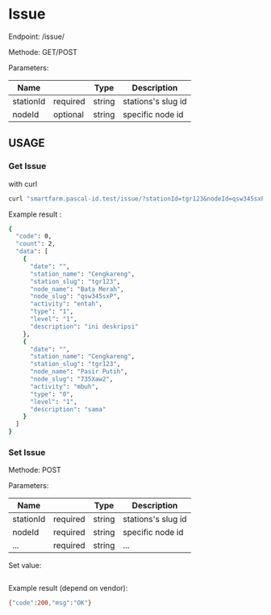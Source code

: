 # Issue

Endpoint: /issue/

Methode: GET/POST

Parameters:

| Name  |   | Type  |  Description |
|---|---|---|---|
| stationId | required | string  | stations's slug id |
| nodeId | optional | string  | specific node id |


## USAGE


### Get Issue

with curl


```bash
curl "smartfarm.pascal-id.test/issue/?stationId=tgr123&nodeId=qsw345sxP"

```

Example result :

```bash
{
  "code": 0,
  "count": 2,
  "data": [
    {
      "date": "",
      "station_name": "Cengkareng",
      "station_slug": "tgr123",
      "node_name": "Bata Merah",
      "node_slug": "qsw345sxP",
      "activity": "entah",
      "type": "1",
      "level": "1",
      "description": "ini deskripsi"
    },
    {
      "date": "",
      "station_name": "Cengkareng",
      "station_slug": "tgr123",
      "node_name": "Pasir Putih",
      "node_slug": "735Xaw2",
      "activity": "mbuh",
      "type": "0",
      "level": "1",
      "description": "sama"
    }
  ]
}
```


### Set Issue

Methode: POST

Parameters:

| Name  |   | Type  |  Description |
|---|---|---|---|
| stationId | required | string  | stations's slug id |
| nodeId | required | string  | specific node id |
| ... | required | string  | ... |


Set value:

```bash

```

Example result (depend on vendor):

```bash
{"code":200,"msg":"OK"}
```

